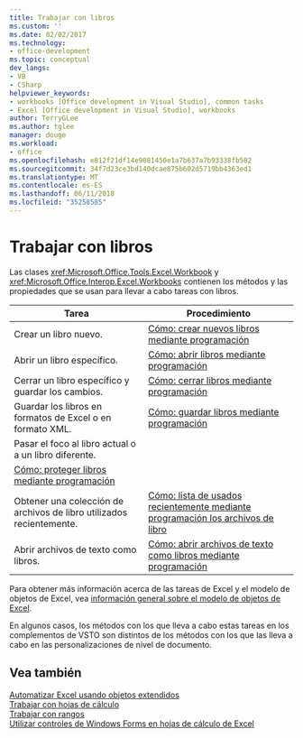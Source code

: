```yaml
---
title: Trabajar con libros
ms.custom: ''
ms.date: 02/02/2017
ms.technology:
- office-development
ms.topic: conceptual
dev_langs:
- VB
- CSharp
helpviewer_keywords:
- workbooks [Office development in Visual Studio], common tasks
- Excel [Office development in Visual Studio], workbooks
author: TerryGLee
ms.author: tglee
manager: douge
ms.workload:
- office
ms.openlocfilehash: e812f21df14e9081450e1a7b637a7b93338fb582
ms.sourcegitcommit: 34f7d23ce3bd140dcae875b602d5719bb4363ed1
ms.translationtype: MT
ms.contentlocale: es-ES
ms.lasthandoff: 06/11/2018
ms.locfileid: "35258585"
---
```

# <a name="work-with-workbooks"></a>Trabajar con libros
  Las clases <xref:Microsoft.Office.Tools.Excel.Workbook> y <xref:Microsoft.Office.Interop.Excel.Workbooks> contienen los métodos y las propiedades que se usan para llevar a cabo tareas con libros.  
  
|Tarea|Procedimiento|  
|----------|---------------|  
|Crear un libro nuevo.|[Cómo: crear nuevos libros mediante programación](../vsto/how-to-programmatically-create-new-workbooks.md)|  
|Abrir un libro específico.|[Cómo: abrir libros mediante programación](../vsto/how-to-programmatically-open-workbooks.md)|  
|Cerrar un libro específico y guardar los cambios.|[Cómo: cerrar libros mediante programación](../vsto/how-to-programmatically-close-workbooks.md)|  
|Guardar los libros en formatos de Excel o en formato XML.|[Cómo: guardar libros mediante programación](../vsto/how-to-programmatically-save-workbooks.md)|  
|Pasar el foco al libro actual o a un libro diferente.|  
|[Cómo: proteger libros mediante programación](../vsto/how-to-programmatically-protect-workbooks.md)|  
|Obtener una colección de archivos de libro utilizados recientemente.|[Cómo: lista de usados recientemente mediante programación los archivos de libro](../vsto/how-to-programmatically-list-recently-used-workbook-files.md)|  
|Abrir archivos de texto como libros.|[Cómo: abrir archivos de texto como libros mediante programación](../vsto/how-to-programmatically-open-text-files-as-workbooks.md)|  
  
 Para obtener más información acerca de las tareas de Excel y el modelo de objetos de Excel, vea [información general sobre el modelo de objetos de Excel](../vsto/excel-object-model-overview.md).  
  
 En algunos casos, los métodos con los que lleva a cabo estas tareas en los complementos de VSTO son distintos de los métodos con los que las lleva a cabo en las personalizaciones de nivel de documento.  
  
## <a name="see-also"></a>Vea también  
 [Automatizar Excel usando objetos extendidos](../vsto/automating-excel-by-using-extended-objects.md)   
 [Trabajar con hojas de cálculo](../vsto/working-with-worksheets.md)   
 [Trabajar con rangos](../vsto/working-with-ranges.md)   
 [Utilizar controles de Windows Forms en hojas de cálculo de Excel](../vsto/using-windows-forms-controls-on-excel-worksheets.md)  
  
  